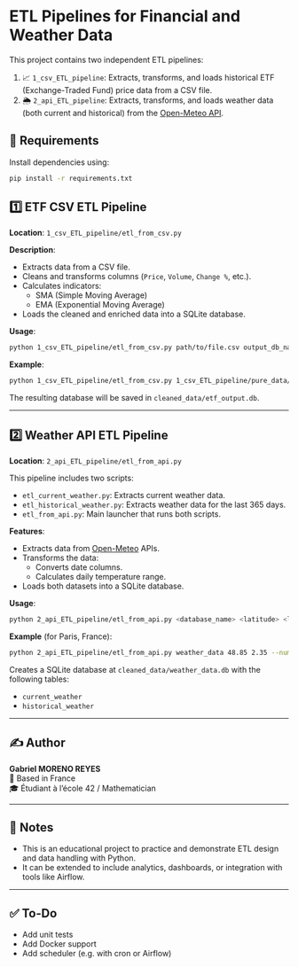 # ETL Pipelines for Financial and Weather Data

This project contains two independent ETL pipelines:

1. 📈 `1_csv_ETL_pipeline`: Extracts, transforms, and loads historical ETF (Exchange-Traded Fund) price data from a CSV file.  
2. 🌦️ `2_api_ETL_pipeline`: Extracts, transforms, and loads weather data (both current and historical) from the [Open-Meteo API](https://open-meteo.com/).

## 🔧 Requirements

Install dependencies using:

```bash
pip install -r requirements.txt
```

## 1️⃣ ETF CSV ETL Pipeline

**Location**: `1_csv_ETL_pipeline/etl_from_csv.py`

**Description**:
- Extracts data from a CSV file.
- Cleans and transforms columns (`Price`, `Volume`, `Change %`, etc.).
- Calculates indicators:
  - SMA (Simple Moving Average)
  - EMA (Exponential Moving Average)
- Loads the cleaned and enriched data into a SQLite database.

**Usage**:

```bash
python 1_csv_ETL_pipeline/etl_from_csv.py path/to/file.csv output_db_name
```

**Example**:

```bash
python 1_csv_ETL_pipeline/etl_from_csv.py 1_csv_ETL_pipeline/pure_data/example_etf_data.csv etf_output
```

The resulting database will be saved in `cleaned_data/etf_output.db`.

---

## 2️⃣ Weather API ETL Pipeline

**Location**: `2_api_ETL_pipeline/etl_from_api.py`

This pipeline includes two scripts:
- `etl_current_weather.py`: Extracts current weather data.
- `etl_historical_weather.py`: Extracts weather data for the last 365 days.
- `etl_from_api.py`: Main launcher that runs both scripts.

**Features**:
- Extracts data from [Open-Meteo](https://open-meteo.com/) APIs.
- Transforms the data:
  - Converts date columns.
  - Calculates daily temperature range.
- Loads both datasets into a SQLite database.

**Usage**:

```bash
python 2_api_ETL_pipeline/etl_from_api.py <database_name> <latitude> <longitude> [--num_of_calls N] [--time_interval MINUTES]
```

**Example** (for Paris, France):

```bash
python 2_api_ETL_pipeline/etl_from_api.py weather_data 48.85 2.35 --num_of_calls 3 --time_interval 60
```

Creates a SQLite database at `cleaned_data/weather_data.db` with the following tables:
- `current_weather`
- `historical_weather`

---

## ✍️ Author

**Gabriel MORENO REYES**  
📍 Based in France  
🎓 Étudiant à l’école 42 / Mathematician

---

## 🧭 Notes

- This is an educational project to practice and demonstrate ETL design and data handling with Python.
- It can be extended to include analytics, dashboards, or integration with tools like Airflow.

---

## ✅ To-Do

- Add unit tests
- Add Docker support
- Add scheduler (e.g. with cron or Airflow)

